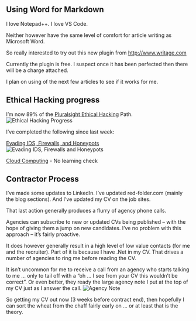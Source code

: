 ## Using Word for Markdown
I love Notepad++. I love VS Code.

Neither however have the same level of comfort for article writing as Microsoft
Word.

So really interested to try out this new plugin from <http://www.writage.com>

Currently the plugin is free. I suspect once it has been perfected then there
will be a charge attached.

I plan on using of the next few articles to see if it works for me.

## Ethical Hacking progress
I’m now 89% of the [Pluralsight Ethical Hacking](https://app.pluralsight.com/paths/certificate/ethical-hacking) Path.
![Ethical Hacking Progress](/media/blog/rfc-weekly-13th-february-2017/PluralsightEHPath.PNG)

I’ve completed the following since last week:

[Evading IDS, Firewalls, and Honeypots](https://app.pluralsight.com/library/courses/ethical-hacking-evading-ids-firewalls-honeypots/table-of-contents)
![Evading IDS, Firewalls and Honeypots](/media/blog/rfc-weekly-13th-february-2017/EvadingIDSFirewallsAndHoneypots-LearningCheck.PNG)

[Cloud Computing](https://app.pluralsight.com/library/courses/ethical-hacking-cloud-computing/table-of-contents) - No learning check

## Contractor Process
I’ve made some updates to LinkedIn. I’ve updated red-folder.com (mainly the blog sections). And I’ve updated my CV on the job sites.

That last action generally produces a flurry of agency phone calls.

Agencies can subscribe to new or updated CVs being published – with the hope of giving them a jump on new candidates. I’ve no problem with this approach – it’s fairly proactive.

It does however generally result in a high level of low value contacts (for me and the recruiter). Part of it is because I have .Net in my CV. That drives a number of agencies to ring me before reading the CV.

It isn’t uncommon for me to receive a call from an agency who starts talking to me … only to tail off with a “oh … I see from your CV this wouldn’t be correct”.  Or even better, they ready the large agency note I put at the top of my CV just as I answer the call.
![Agency Note](/media/blog/rfc-weekly-13th-february-2017/AgencyNote.PNG)

So getting my CV out now (3 weeks before contract end), then hopefully I can sort the wheat from the chaff fairly early on … or at least that is the theory.

